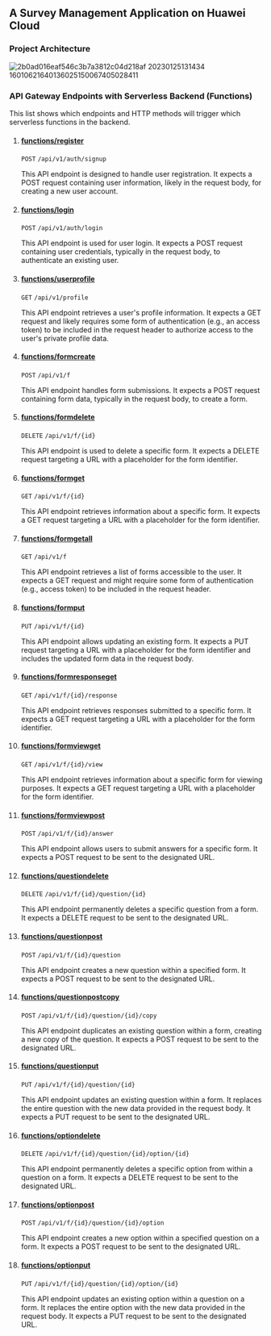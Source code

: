 ## A Survey Management Application on Huawei Cloud

### Project Architecture
![2b0ad016eaf546c3b7a3812c04d218af 20230125131434 16010621640136025150067405028411](https://github.com/akinbezatoglu/survey-builder/assets/61403011/bddf2ec8-2825-48cc-844e-5bfdc5a43873)

### API Gateway Endpoints with Serverless Backend (Functions)

This list shows which endpoints and HTTP methods will trigger which serverless functions in the backend.

1. #### [functions/register](https://github.com/akinbezatoglu/survey-builder/blob/master/functions/register/main.go)
    `POST` `/api/v1/auth/signup`

    This API endpoint is designed to handle user registration. It expects a POST request containing user information, likely in the request body, for creating a new user account.

2. #### [functions/login](https://github.com/akinbezatoglu/survey-builder/blob/master/functions/login/main.go)
    `POST` `/api/v1/auth/login`

    This API endpoint is used for user login. It expects a POST request containing user credentials, typically in the request body, to authenticate an existing user.

2. #### [functions/userprofile](https://github.com/akinbezatoglu/survey-builder/blob/master/functions/userprofile/main.go)
    `GET` `/api/v1/profile`

    This API endpoint retrieves a user's profile information. It expects a GET request and likely requires some form of authentication (e.g., an access token) to be included in the request header to authorize access to the user's private profile data.

3. #### [functions/formcreate](https://github.com/akinbezatoglu/survey-builder/blob/master/functions/formcreate/main.go)
    `POST` `/api/v1/f`

    This API endpoint handles form submissions. It expects a POST request containing form data, typically in the request body, to create a form.

4. #### [functions/formdelete](https://github.com/akinbezatoglu/survey-builder/blob/master/functions/formdelete/main.go)
    `DELETE` `/api/v1/f/{id}`

    This API endpoint is used to delete a specific form. It expects a DELETE request targeting a URL with a placeholder for the form identifier.

5. #### [functions/formget](https://github.com/akinbezatoglu/survey-builder/blob/master/functions/formget/main.go)
    `GET` `/api/v1/f/{id}`

    This API endpoint retrieves information about a specific form. It expects a GET request targeting a URL with a placeholder for the form identifier.

6. #### [functions/formgetall](https://github.com/akinbezatoglu/survey-builder/blob/master/functions/formgetall/main.go)
    `GET` `/api/v1/f`

    This API endpoint retrieves a list of forms accessible to the user. It expects a GET request and might require some form of authentication (e.g., access token) to be included in the request header.

7. #### [functions/formput](https://github.com/akinbezatoglu/survey-builder/blob/master/functions/formput/main.go)
    `PUT` `/api/v1/f/{id}`

    This API endpoint allows updating an existing form. It expects a PUT request targeting a URL with a placeholder for the form identifier and includes the updated form data in the request body.

8. #### [functions/formresponseget](https://github.com/akinbezatoglu/survey-builder/blob/master/functions/formresponseget/main.go)
    `GET` `/api/v1/f/{id}/response`

    This API endpoint retrieves responses submitted to a specific form. It expects a GET request targeting a URL with a placeholder for the form identifier.

9. #### [functions/formviewget](https://github.com/akinbezatoglu/survey-builder/blob/master/functions/formviewget/main.go)
    `GET` `/api/v1/f/{id}/view`

    This API endpoint retrieves information about a specific form for viewing purposes. It expects a GET request targeting a URL with a placeholder for the form identifier.

10. #### [functions/formviewpost](https://github.com/akinbezatoglu/survey-builder/blob/master/functions/formviewpost/main.go)
    `POST` `/api/v1/f/{id}/answer`

    This API endpoint allows users to submit answers for a specific form. It expects a POST request to be sent to the designated URL.

14. #### [functions/questiondelete](https://github.com/akinbezatoglu/survey-builder/blob/master/functions/questiondelete/main.go)
    `DELETE` `/api/v1/f/{id}/question/{id}`

    This API endpoint permanently deletes a specific question from a form. It expects a DELETE request to be sent to the designated URL.

15. #### [functions/questionpost](https://github.com/akinbezatoglu/survey-builder/blob/master/functions/questionpost/main.go)
    `POST` `/api/v1/f/{id}/question`
    
    This API endpoint creates a new question within a specified form. It expects a POST request to be sent to the designated URL.

16. #### [functions/questionpostcopy](https://github.com/akinbezatoglu/survey-builder/blob/master/functions/questionpostcopy/main.go)
    `POST` `/api/v1/f/{id}/question/{id}/copy`

    This API endpoint duplicates an existing question within a form, creating a new copy of the question. It expects a POST request to be sent to the designated URL.

17. #### [functions/questionput](https://github.com/akinbezatoglu/survey-builder/blob/master/functions/questionput/main.go)
    `PUT` `/api/v1/f/{id}/question/{id}`

    This API endpoint updates an existing question within a form. It replaces the entire question with the new data provided in the request body. It expects a PUT request to be sent to the designated URL.

11. #### [functions/optiondelete](https://github.com/akinbezatoglu/survey-builder/blob/master/functions/optiondelete/main.go)
    `DELETE` `/api/v1/f/{id}/question/{id}/option/{id}`

    This API endpoint permanently deletes a specific option from within a question on a form. It expects a DELETE request to be sent to the designated URL.

12. #### [functions/optionpost](https://github.com/akinbezatoglu/survey-builder/blob/master/functions/optionpost/main.go)
    `POST` `/api/v1/f/{id}/question/{id}/option`

    This API endpoint creates a new option within a specified question on a form. It expects a POST request to be sent to the designated URL.

13. #### [functions/optionput](https://github.com/akinbezatoglu/survey-builder/blob/master/functions/optionput/main.go)
    `PUT` `/api/v1/f/{id}/question/{id}/option/{id}`

    This API endpoint updates an existing option within a question on a form. It replaces the entire option with the new data provided in the request body. It expects a PUT request to be sent to the designated URL.
